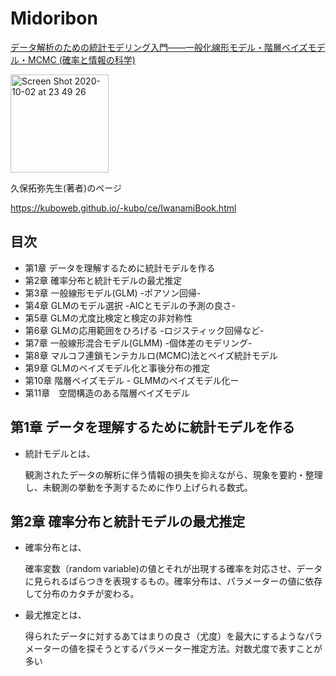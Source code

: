 # Midoribon

<a target="_blank" href="https://www.amazon.co.jp/gp/product/400006973X/ref=as_li_tl?ie=UTF8&camp=247&creative=1211&creativeASIN=400006973X&linkCode=as2&tag=reaesjapan05-22&linkId=193d5bb35db89dc42f382607f2b59a4c">データ解析のための統計モデリング入門――一般化線形モデル・階層ベイズモデル・MCMC (確率と情報の科学)</a><img src="//ir-jp.amazon-adsystem.com/e/ir?t=reaesjapan05-22&l=am2&o=9&a=400006973X" width="1" height="1" border="0" alt="" style="border:none !important; margin:0px !important;" />

<img width="157" alt="Screen Shot 2020-10-02 at 23 49 26" src="https://user-images.githubusercontent.com/50528980/94983619-298f4880-050a-11eb-8359-4144bed5b4cd.png">

久保拓弥先生(著者)のページ

https://kuboweb.github.io/-kubo/ce/IwanamiBook.html

## 目次
- 第1章 データを理解するために統計モデルを作る
- 第2章 確率分布と統計モデルの最尤推定
- 第3章 一般線形モデル(GLM) -ポアソン回帰-
- 第4章 GLMのモデル選択 -AICとモデルの予測の良さ-
- 第5章 GLMの尤度比検定と検定の非対称性
- 第6章 GLMの応用範囲をひろげる  -ロジスティック回帰など-
- 第7章 一般線形混合モデル(GLMM) -個体差のモデリング-
- 第8章 マルコフ連鎖モンテカルロ(MCMC)法とベイズ統計モデル
- 第9章 GLMのベイズモデル化と事後分布の推定
- 第10章 階層ベイズモデル - GLMMのベイズモデル化ー
- 第11章　空間構造のある階層ベイズモデル

## 第1章 データを理解するために統計モデルを作る

- 統計モデルとは、

  観測されたデータの解析に伴う情報の損失を抑えながら、現象を要約・整理し、未観測の挙動を予測するために作り上げられる数式。

## 第2章 確率分布と統計モデルの最尤推定

- 確率分布とは、

  確率変数（random variable)の値とそれが出現する確率を対応させ、データに見られるばらつきを表現するもの。確率分布は、パラメーターの値に依存して分布のカタチが変わる。

- 最尤推定とは、

  得られたデータに対するあてはまりの良さ（尤度）を最大にするようなパラメーターの値を探そうとするパラメーター推定方法。対数尤度で表すことが多い
